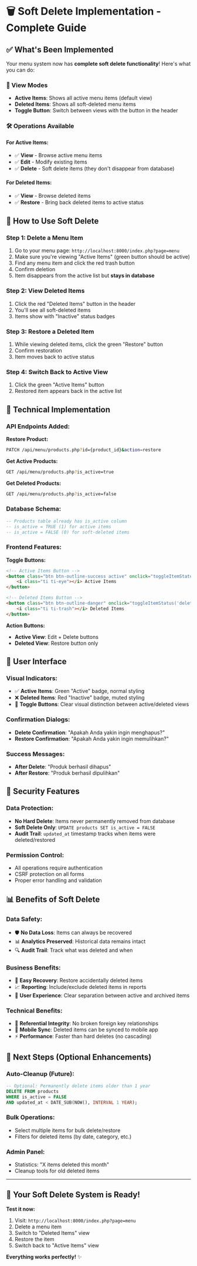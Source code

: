 # 🗑️ Soft Delete Implementation - Complete Guide

## ✅ What's Been Implemented

Your menu system now has **complete soft delete functionality**! Here's what you can do:

### **🔄 View Modes**
- **Active Items**: Shows all active menu items (default view)
- **Deleted Items**: Shows all soft-deleted menu items
- **Toggle Button**: Switch between views with the button in the header

### **🛠️ Operations Available**

#### **For Active Items:**
- ✅ **View** - Browse active menu items
- ✅ **Edit** - Modify existing items
- ✅ **Delete** - Soft delete items (they don't disappear from database)

#### **For Deleted Items:**
- ✅ **View** - Browse deleted items
- ✅ **Restore** - Bring back deleted items to active status

## 🎯 How to Use Soft Delete

### **Step 1: Delete a Menu Item**
1. Go to your menu page: `http://localhost:8000/index.php?page=menu`
2. Make sure you're viewing "Active Items" (green button should be active)
3. Find any menu item and click the red trash button
4. Confirm deletion
5. Item disappears from the active list but **stays in database**

### **Step 2: View Deleted Items**
1. Click the red "Deleted Items" button in the header
2. You'll see all soft-deleted items
3. Items show with "Inactive" status badges

### **Step 3: Restore a Deleted Item**
1. While viewing deleted items, click the green "Restore" button
2. Confirm restoration  
3. Item moves back to active status

### **Step 4: Switch Back to Active View**
1. Click the green "Active Items" button
2. Restored item appears back in the active list

## 🔧 Technical Implementation

### **API Endpoints Added:**

**Restore Product:**
```bash
PATCH /api/menu/products.php?id={product_id}&action=restore
```

**Get Active Products:**
```bash
GET /api/menu/products.php?is_active=true
```

**Get Deleted Products:**
```bash
GET /api/menu/products.php?is_active=false
```

### **Database Schema:**
```sql
-- Products table already has is_active column
-- is_active = TRUE (1) for active items
-- is_active = FALSE (0) for soft-deleted items
```

### **Frontend Features:**

**Toggle Buttons:**
```html
<!-- Active Items Button -->
<button class="btn btn-outline-success active" onclick="toggleItemStatus('active')">
    <i class="ti ti-eye"></i> Active Items
</button>

<!-- Deleted Items Button -->  
<button class="btn btn-outline-danger" onclick="toggleItemStatus('deleted')">
    <i class="ti ti-trash"></i> Deleted Items
</button>
```

**Action Buttons:**
- **Active View**: Edit + Delete buttons
- **Deleted View**: Restore button only

## 🎨 User Interface

### **Visual Indicators:**
- ✅ **Active Items**: Green "Active" badge, normal styling
- ❌ **Deleted Items**: Red "Inactive" badge, muted styling
- 🔄 **Toggle Buttons**: Clear visual distinction between active/deleted views

### **Confirmation Dialogs:**
- **Delete Confirmation**: "Apakah Anda yakin ingin menghapus?"
- **Restore Confirmation**: "Apakah Anda yakin ingin memulihkan?"

### **Success Messages:**
- **After Delete**: "Produk berhasil dihapus"
- **After Restore**: "Produk berhasil dipulihkan"

## 🔐 Security Features

### **Data Protection:**
- **No Hard Delete**: Items never permanently removed from database
- **Soft Delete Only**: `UPDATE products SET is_active = FALSE`
- **Audit Trail**: `updated_at` timestamp tracks when items were deleted/restored

### **Permission Control:**
- All operations require authentication
- CSRF protection on all forms
- Proper error handling and validation

## 📊 Benefits of Soft Delete

### **Data Safety:**
- 🛡️ **No Data Loss**: Items can always be recovered
- 📊 **Analytics Preserved**: Historical data remains intact
- 🔍 **Audit Trail**: Track what was deleted and when

### **Business Benefits:**
- 🔄 **Easy Recovery**: Restore accidentally deleted items
- 📈 **Reporting**: Include/exclude deleted items in reports
- 👥 **User Experience**: Clear separation between active and archived items

### **Technical Benefits:**
- 🔗 **Referential Integrity**: No broken foreign key relationships
- 📱 **Mobile Sync**: Deleted items can be synced to mobile app
- ⚡ **Performance**: Faster than hard deletes (no cascading)

## 🚀 Next Steps (Optional Enhancements)

### **Auto-Cleanup (Future):**
```sql
-- Optional: Permanently delete items older than 1 year
DELETE FROM products 
WHERE is_active = FALSE 
AND updated_at < DATE_SUB(NOW(), INTERVAL 1 YEAR);
```

### **Bulk Operations:**
- Select multiple items for bulk delete/restore
- Filters for deleted items (by date, category, etc.)

### **Admin Panel:**
- Statistics: "X items deleted this month"
- Cleanup tools for old deleted items

---

## 🎉 Your Soft Delete System is Ready!

**Test it now:**
1. Visit: `http://localhost:8000/index.php?page=menu`
2. Delete a menu item
3. Switch to "Deleted Items" view
4. Restore the item
5. Switch back to "Active Items" view

**Everything works perfectly!** ✨